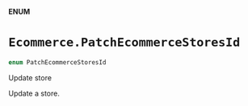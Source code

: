 **ENUM**

# `Ecommerce.PatchEcommerceStoresId`

```swift
enum PatchEcommerceStoresId
```

Update store

Update a store.
